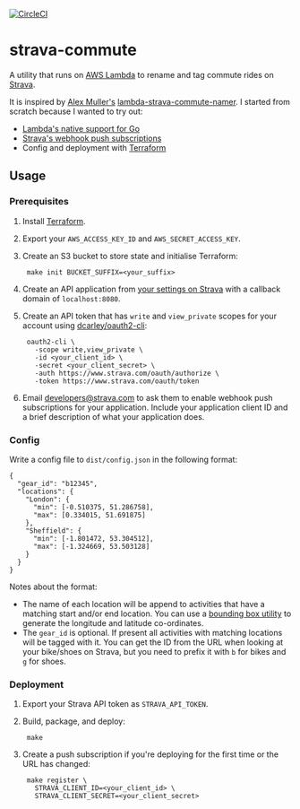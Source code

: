 [![CircleCI](https://circleci.com/gh/dcarley/strava-commute.svg?style=svg)](https://circleci.com/gh/dcarley/strava-commute)

# strava-commute

A utility that runs on [AWS Lambda][] to rename and tag commute rides on [Strava][].

[AWS Lambda]: https://aws.amazon.com/lambda/
[Strava]: https://www.strava.com/

It is inspired by [Alex Muller's][] [lambda-strava-commute-namer][]. I
started from scratch because I wanted to try out:

- [Lambda's native support for Go][lambda-go]
- [Strava's webhook push subscriptions][strava-webhook]
- Config and deployment with [Terraform][]

[Alex Muller's]: http://alex.mullr.net/blog/2017/09/using-lambda-to-do-bits-and-pieces/
[lambda-strava-commute-namer]: https://github.com/alexmuller/lambda-strava-commute-namer
[lambda-go]: https://aws.amazon.com/blogs/compute/announcing-go-support-for-aws-lambda/
[strava-webhook]: https://developers.strava.com/docs/webhooks/#event-data
[Terraform]: https://www.terraform.io/

## Usage

### Prerequisites

1. Install [Terraform](https://www.terraform.io/).
1. Export your `AWS_ACCESS_KEY_ID` and `AWS_SECRET_ACCESS_KEY`.
1. Create an S3 bucket to store state and initialise Terraform:

        make init BUCKET_SUFFIX=<your_suffix>

1. Create an API application from [your settings on Strava][] with a
   callback domain of `localhost:8080`.

1. Create an API token that has `write` and `view_private` scopes for your
   account using [dcarley/oauth2-cli][]:

        oauth2-cli \
          -scope write,view_private \
          -id <your_client_id> \
          -secret <your_client_secret> \
          -auth https://www.strava.com/oauth/authorize \
          -token https://www.strava.com/oauth/token

1. Email [developers@strava.com](mailto:developers@strava.com) to ask them
   to enable webhook push subscriptions for your application. Include your
   application client ID and a brief description of what your application
   does.

[your settings on Strava]: https://www.strava.com/settings/api
[dcarley/oauth2-cli]: https://github.com/dcarley/oauth2-cli

### Config

Write a config file to `dist/config.json` in the following format:

    {
      "gear_id": "b12345",
      "locations": {
        "London": {
          "min": [-0.510375, 51.286758],
          "max": [0.334015, 51.691875]
        },
        "Sheffield": {
          "min": [-1.801472, 53.304512],
          "max": [-1.324669, 53.503128]
        }
      }
    }

Notes about the format:

- The name of each location will be append to activities that have a
    matching start and/or end location. You can use a [bounding box
    utility][] to generate the longitude and latitude co-ordinates.
- The `gear_id` is optional. If present all activities with matching
    locations will be tagged with it. You can get the ID from the URL when
    looking at your bike/shoes on Strava, but you need to prefix it with `b`
    for bikes and `g` for shoes.

[bounding box utility]: http://boundingbox.klokantech.com/

### Deployment

1. Export your Strava API token as `STRAVA_API_TOKEN`.
1. Build, package, and deploy:

        make

1. Create a push subscription if you're deploying for the first time or the
   URL has changed:

        make register \
          STRAVA_CLIENT_ID=<your_client_id> \
          STRAVA_CLIENT_SECRET=<your_client_secret>
